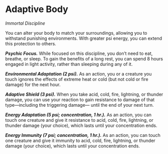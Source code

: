 # Adaptive Body
*Immortal Discipline*

You can alter your body to match your surroundings, allowing you to withstand punishing environments. With greater psi energy, you can extend this protection to others.

***Psychic Focus.*** While focused on this discipline, you don’t need to eat, breathe, or sleep. To gain the benefits of a long rest, you can spend 8 hours engaged in light activity, rather than sleeping during any of it.

***Environmental Adaptation (2 psi).*** As an action, you or a creature you touch ignores the effects of extreme heat or cold (but not cold or fire damage) for the next hour.

***Adaptive Shield (3 psi).*** When you take acid, cold, fire, lightning, or thunder damage, you can use your reaction to gain resistance to damage of that type—including the triggering damage— until the end of your next turn.

***Energy Adaptation (5 psi; concentration, 1 hr.).*** As an action, you can touch one creature and give it resistance to acid, cold, fire, lightning, or thunder damage (your choice), which lasts until your concentration ends.

***Energy Immunity (7 psi; concentration, 1 hr.).*** As an action, you can touch one creature and give it immunity to acid, cold, fire, lightning, or thunder damage (your choice), which lasts until your concentration ends.
